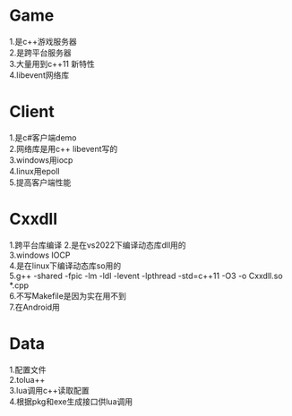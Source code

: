 # Game    
1.是c++游戏服务器  
2.是跨平台服务器   
3.大量用到c++11 新特性  
4.libevent网络库  

# Client  
1.是c#客户端demo  
2.网络库是用c++ libevent写的  
3.windows用iocp  
4.linux用epoll  
5.提高客户端性能  

# Cxxdll  
1.跨平台库编译
2.是在vs2022下编译动态库dll用的  
3.windows IOCP   
4.是在linux下编译动态库so用的  
5.g++ -shared -fpic -lm -ldl -levent -lpthread -std=c++11 -O3 -o Cxxdll.so *.cpp  
6.不写Makefile是因为实在用不到  
7.在Android用

# Data
1.配置文件  
2.tolua++  
3.lua调用c++读取配置  
4.根据pkg和exe生成接口供lua调用  
